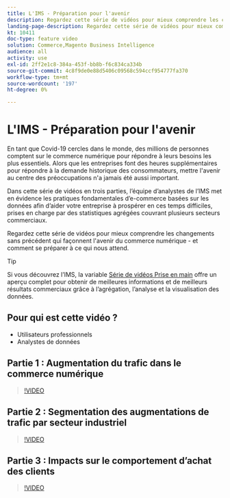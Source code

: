 ```yaml
---
title: L'IMS - Préparation pour l'avenir
description: Regardez cette série de vidéos pour mieux comprendre les changements sans précédent qui façonnent l'avenir du commerce numérique.
landing-page-description: Regardez cette série de vidéos pour mieux comprendre les changements sans précédent qui façonnent l'avenir du commerce numérique.
kt: 10411
doc-type: feature video
solution: Commerce,Magento Business Intelligence
audience: all
activity: use
exl-id: 2ff2e1c8-384a-453f-bb8b-f6c834ca334b
source-git-commit: 4c8f9de0e88d5406c09568c594ccf954777fa370
workflow-type: tm+mt
source-wordcount: '197'
ht-degree: 0%

---
```


# L&#39;IMS - Préparation pour l&#39;avenir

En tant que Covid-19 cercles dans le monde, des millions de personnes comptent sur le commerce numérique pour répondre à leurs besoins les plus essentiels. Alors que les entreprises font des heures supplémentaires pour répondre à la demande historique des consommateurs, mettre l&#39;avenir au centre des préoccupations n&#39;a jamais été aussi important.

Dans cette série de vidéos en trois parties, l’équipe d’analystes de l’IMS met en évidence les pratiques fondamentales d’e-commerce basées sur les données afin d’aider votre entreprise à prospérer en ces temps difficiles, prises en charge par des statistiques agrégées couvrant plusieurs secteurs commerciaux.

Regardez cette série de vidéos pour mieux comprendre les changements sans précédent qui façonnent l&#39;avenir du commerce numérique - et comment se préparer à ce qui nous attend.

>[!TIP]
>
>Si vous découvrez l’IMS, la variable [Série de vidéos Prise en main](1-overview.md) offre un aperçu complet pour obtenir de meilleures informations et de meilleurs résultats commerciaux grâce à l’agrégation, l’analyse et la visualisation des données.

## Pour qui est cette vidéo ?

- Utilisateurs professionnels
- Analystes de données

## Partie 1 : Augmentation du trafic dans le commerce numérique

>[!VIDEO](https://video.tv.adobe.com/v/342498?quality=12&learn=on)

## Partie 2 : Segmentation des augmentations de trafic par secteur industriel

>[!VIDEO](https://video.tv.adobe.com/v/342499?quality=12&learn=on)

## Partie 3 : Impacts sur le comportement d’achat des clients

>[!VIDEO](https://video.tv.adobe.com/v/342500?quality=12&learn=on)
